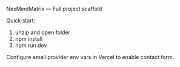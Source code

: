 NexMindMatrix — Full project scaffold

Quick start:
1. unzip and open folder
2. npm install
3. npm run dev

Configure email provider env vars in Vercel to enable contact form.
